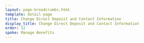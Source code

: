 ```yaml
---
layout: page-breadcrumbs.html
template: detail-page
title: Change Direct Deposit and Contact Information
display_title: Change Direct Deposit and Contact Information
order: 12
spoke: Manage Benefits
---
```


